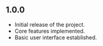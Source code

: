 ## 1.0.0
- Initial release of the project.
- Core features implemented.
- Basic user interface established.
